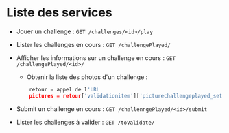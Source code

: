 # Liste des services

- Jouer un challenge : `GET /challenges/<id>/play`
- Lister les challenges en cours : `GET /challengePlayed/`
- Afficher les informations sur un challenge en cours : `GET /challengePlayed/<id>/`
    - Obtenir la liste des photos d'un challenge :
    ```python
        retour = appel de l'URL
        pictures = retour['validationitem']['picturechallengeplayed_set']
    ```
- Submit un challenge en cours : `GET /challenngePlayed/<id>/submit`

- Lister les challenges à valider : `GET /toValidate/`